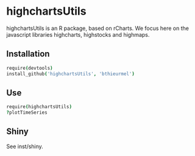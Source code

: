 highchartsUtils
===============

highchartsUtils is an R package, based on rCharts.
We focus here on the javascript libraries highcharts, highstocks and highmaps.

Installation
------------

```coffee
require(devtools)
install_github('highchartsUtils', 'bthieurmel')
```

Use
------------

```coffee
require(highchartsUtils)
?plotTimeSeries

```

Shiny
------------
See inst/shiny.
